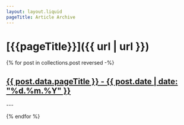 ```yaml
---
layout: layout.liquid
pageTitle: Article Archive
---
```

# [{{pageTitle}}]({{ url | url }})
{% for post in collections.post reversed -%}
<h2><a href="{{ post.url | url }}">{{ post.data.pageTitle }} - {{ post.date | date: "%d.%m.%Y" }}</a></h2>
<p>---</p>
{% endfor %}